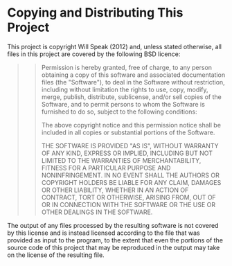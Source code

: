Copying and Distributing This Project
=====================================

This project is copyright Will Speak (2012) and, unless stated otherwise, all
files in this project are covered by the following BSD licence:

>> Permission is hereby granted, free of charge, to any person obtaining a copy
>> of this software and associated documentation files (the "Software"), to deal
>> in the Software without restriction, including without limitation the rights
>> to use, copy, modify, merge, publish, distribute, sublicense, and/or sell
>> copies of the Software, and to permit persons to whom the Software is
>> furnished to do so, subject to the following conditions:
>> 
>> The above copyright notice and this permission notice shall be included in
>> all copies or substantial portions of the Software.
>> 
>> THE SOFTWARE IS PROVIDED "AS IS", WITHOUT WARRANTY OF ANY KIND, EXPRESS OR
>> IMPLIED, INCLUDING BUT NOT LIMITED TO THE WARRANTIES OF MERCHANTABILITY,
>> FITNESS FOR A PARTICULAR PURPOSE AND NONINFRINGEMENT. IN NO EVENT SHALL THE
>> AUTHORS OR COPYRIGHT HOLDERS BE LIABLE FOR ANY CLAIM, DAMAGES OR OTHER
>> LIABILITY, WHETHER IN AN ACTION OF CONTRACT, TORT OR OTHERWISE, ARISING FROM,
>> OUT OF OR IN CONNECTION WITH THE SOFTWARE OR THE USE OR OTHER DEALINGS IN
>> THE SOFTWARE.

The output of any files processed by the resulting software is not covered by
this license and is instead licensed according to the file that was provided
as input to the program, to the extent that even the portions of the source 
code of this project that may be reproduced in the output may take on the 
license of the resulting file. 